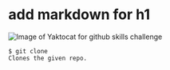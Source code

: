 # add markdown for h1
![Image of Yaktocat for github skills challenge](https://octodex.github.com/images/yaktocat.png)
```
$ git clone
Clones the given repo.
```